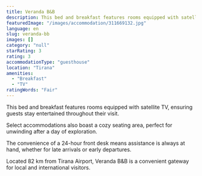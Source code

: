 ```yaml
---
title: Veranda B&B
description: This bed and breakfast features rooms equipped with satellite TV, ensuring guests stay entertained throughout their visit. Select accommodations also boast a c
featuredImage: "/images/accommodation/311669132.jpg"
language: en
slug: veranda-bb
images: []
category: "null"
starRating: 3
rating: 3
accommodationType: "guesthouse"
location: "Tirana"
amenities:
  - "Breakfast"
  - "TV"
ratingWords: "Fair"
---
```


This bed and breakfast features rooms equipped with satellite TV, ensuring guests stay entertained throughout their visit.

Select accommodations also boast a cozy seating area, perfect for unwinding after a day of exploration.

The convenience of a 24-hour front desk means assistance is always at hand, whether for late arrivals or early departures.

Located 82 km from Tirana Airport, Veranda B&B is a convenient gateway for local and international visitors.

